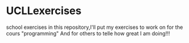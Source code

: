 # UCLLexercises
school exercises
in this repository,I'll put my exercises to work on for the cours "programming"
And for others to telle how great I am doing!!!
